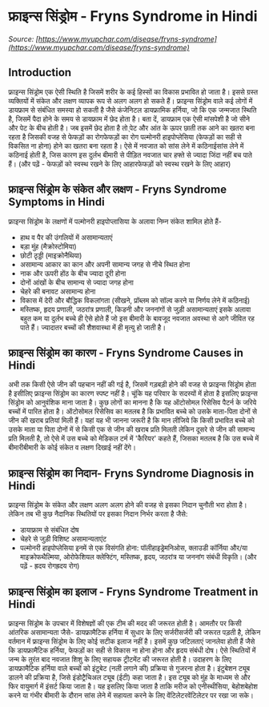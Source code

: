 # फ्राइन्स सिंड्रोम - Fryns Syndrome in Hindi
_Source: [https://www.myupchar.com/disease/fryns-syndrome](https://www.myupchar.com/disease/fryns-syndrome)_

## Introduction
फ्राइन्स सिंड्रोम एक ऐसी स्थिति है जिसमें शरीर के कई हिस्सों का विकास प्रभावित हो जाता है। इससे ग्रस्त व्यक्तियों में संकेत और लक्षण व्यापक रूप से अलग अलग हो सकते हैं। फ्राइन्स सिंड्रोम वाले कई लोगों में डायफ्राम से संबंधित समस्या हो सकती है जैसे कंजेनिटल डायफ्रामिक हर्निया, जो कि एक जन्मजात स्थिति है, जिसमें पैदा होने के समय से डायफ्राम में छेद होता है। बता दें, डायफ्राम एक ऐसी मांसपेशी है जो सीने और पेट के बीच होती है। जब इसमें छेद होता है तो ्पेट और आंत के ऊपर छाती तक आने का खतरा बना रहता है जिसकी वजह से फेफड़ों का रोगफेफड़ों का रोग पल्मोनरी हाइपोप्लेसिया (फेफड़ों का सही से विकसित ना होना) होने का खतरा बना रहता है। ऐसे में नवजात को सांस लेने में कठिनाईसांस लेने में कठिनाई होती है, जिस कारण इस दुर्लभ बीमारी से पीड़ित नवजात चार हफ्ते से ज्यादा जिंदा नहीं बच पाते हैं।
(और पढ़ें - फेफड़ों को स्वस्थ रखने के लिए आहारफेफड़ों को स्वस्थ रखने के लिए आहार)

## फ्राइन्स सिंड्रोम के संकेत और लक्षण - Fryns Syndrome Symptoms in Hindi
फ्राइन्स सिंड्रोम के लक्षणों में पल्मोनरी हाइपोप्लासिया के अलावा निम्न संकेत शामिल होते हैं-
- हाथ व पैर की उंगलियों में असामान्यताएं
- बड़ा मुंह (मैक्रोस्टोमिया)
- छोटी ठृड्डी (माइक्रोनैथिया)
- असामान्य आकार का कान और अपनी सामान्य जगह से नीचे स्थित होना
- नाक और ऊपरी होंठ के बीच ज्यादा दूरी होना
- दोनों आंखों के बीच सामान्य से ज्यादा जगह होना
- चेहरे की बनावट असामान्य होना
- विकास में देरी और बौद्धिक विकलांगता (सीखने, प्रॉब्लम को सॉल्व करने या निर्णय लेने में कठिनाई)
- मस्तिष्क, हृदय प्रणाली, जठरांत्र प्रणाली, किडनी और जननांगों से जुड़ी असामान्यताएं
इसके अलावा बहुत कम या दुर्लभ बच्चे ही ऐसे होते हैं जो इस बीमारी के बावजूद नवजात अवस्था से आगे जीवित रह पाते हैं। ज्यादातर बच्चों की शैशवास्था में ही मृत्यु हो जाती है।

## फ्राइन्स सिंड्रोम का कारण - Fryns Syndrome Causes in Hindi
अभी तक किसी ऐसे जीन की पहचान नहीं की गई है, जिसमें गड़बड़ी होने की वजह से फ्राइन्स सिंड्रोम होता है इसीलिए फ्राइन्स सिंड्रोम का कारण स्पष्ट नहीं है। चूंकि यह परिवार के सदस्यों में होता है इसलिए फ्राइन्स सिंड्रोम को आनुवंशिक माना जाता है। कुछ लोगों का मानना है कि यह ऑटोसोमल रिसेसिव पैटर्न के जरिये बच्चों में पारित होता है। ऑटोसोमल रिसेसिव का मतलब है कि प्रभावित बच्चे को उसके माता-पिता दोनों से जीन की खराब प्रतियां मिली हैं।
यहां यह भी जानना जरूरी है कि मान लीजिये कि किसी प्रभावित बच्चे को उसके माता या पिता दोनों में से किसी एक से जीन की खराब प्रति मिलती लेकिन दूसरे से जीन की सामान्य प्रति मिलती है, तो ऐसे में उस बच्चे को मेडिकल टर्म में 'कैरियर' कहते हैं, जिसका मतलब है कि उस बच्चे में बीमारीबीमारी के कोई संकेत व लक्षण दिखाई नहीं देंगे।

## फ्राइन्स सिंड्रोम का निदान- Fryns Syndrome Diagnosis in Hindi
फ्राइन्स सिंड्रोम के संकेत और लक्षण अलग अलग होने की वजह से इसका निदान चुनौती भरा होता है। लेकिन तब भी कुछ नैदानिक स्थितियों पर इसका निदान निर्भर करता है जैसे:
- डायाफ्राम से संबंधित दोष
- चेहरे से जुड़ी विशिष्ट असामान्यताएंट
- पल्मोनरी हाइपोप्लेसिया
इनमें से एक विसंगति होना: पॉलीहाइड्रेमनिओस, क्लाउडी कॉर्निया और/या माइक्रोफथैल्मिया, ओरोफेशियल क्लेफ्टिंग, मस्तिष्क, हृदय, जठरांत्र या जननांग संबंधी विकृति।
(और पढ़ें - ह्रदय रोगह्रदय रोग)

## फ्राइन्स सिंड्रोम का इलाज - Fryns Syndrome Treatment in Hindi
फ्राइन्स सिंड्रोम के उपचार में विशेषज्ञों की एक टीम की मदद की जरूरत होती है। आमतौर पर किसी आंतरिक असामान्यता जैसे- डायफ्रामैटिक हर्निया में सुधार के लिए सर्जरीसर्जरी की जरूरत पड़ती है, लेकिन वर्तमान में फ्राइन्स सिंड्रोम के लिए कोई सटीक इलाज नहीं है।
इसमें कुछ जटिलताएं जानलेवा होती हैं जैसे कि डायफ्रामैटिक हर्निया, फेफड़ों का सही से विकास ना होना होना और हृदय संबंधी दोष। ऐसे स्थितियों में जन्म के तुरंत बाद नवजात शिशु के लिए सहायक ट्रीटमेंट की जरूरत होती है। उदाहरण के लिए डायफ्रामैटिक हर्निया वाले बच्चों को इंटुबेट (नली लगाने की) प्रक्रिया से गुजरना होता है। इंटुबेशन ट्यूब डालने की प्रक्रिया है, जिसे इंडोट्रैचिअल ट्यूब (ईटी) कहा जाता है। इस ट्यूब को मुंह के माध्यम से और फिर वायुमार्ग में इंसर्ट किया जाता है। यह इसलिए किया जाता है ताकि मरीज को एनीस्थीसिया, बेहोशबेहोश करने या गंभीर बीमारी के दौरान सांस लेने में सहायता करने के लिए वेंटिलेटरवेंटिलेटर पर रखा जा सके।

